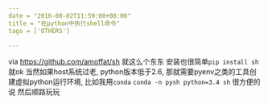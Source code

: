 ```yaml
---
date = "2016-08-02T11:59:00+08:00"
title = "在python中执行shell命令"
tags = ['OTHERS']

---
```


via <https://github.com/amoffat/sh>
就这么个东东
安装也很简单`pip install sh`就ok
当然如果host系统过老, python版本低于2.6, 那就需要pyenv之类的工具创建虚拟python运行环境, 比如我用`conda`
`conda -n pysh python=3.4 sh`
很方便的说
然后顺路玩玩
```
